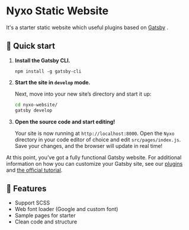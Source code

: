 # Nyxo Static Website

It's a starter static website which useful plugins based on [Gatsby](https://www.gatsbyjs.org/) .

## 🚀 Quick start

1. **Install the Gatsby CLI.**

   ```shell
   npm install -g gatsby-cli
   ```

2. **Start the site in `develop` mode.**

   Next, move into your new site’s directory and start it up:

   ```sh
   cd nyxo-website/
   gatsby develop
   ```

3. **Open the source code and start editing!**

   Your site is now running at `http://localhost:8000`. Open the `Nyxo` directory in your code editor of choice and edit `src/pages/index.js`. Save your changes, and the browser will update in real time!

At this point, you’ve got a fully functional Gatsby website. For additional information on how you can customize your Gatsby site, see our [plugins](https://gatsbyjs.org/plugins/) and [the official tutorial](https://gatsbyjs.org/tutorial/).

## 🧐 Features

- Support SCSS
- Web font loader (Google and custom font)
- Sample pages for starter
- Clean code and structure
